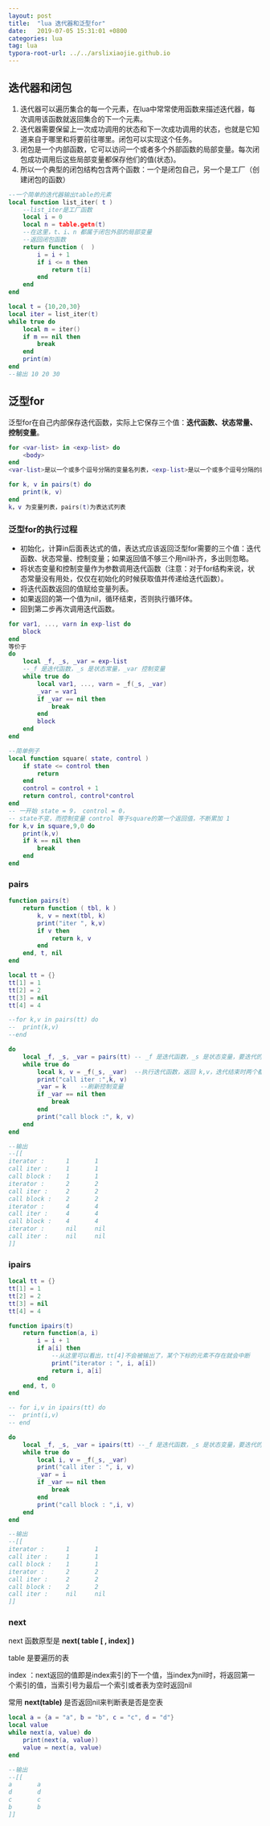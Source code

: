 ```yaml
---
layout: post
title:  "lua 迭代器和泛型for"
date:   2019-07-05 15:31:01 +0800
categories: lua
tag: lua
typora-root-url: ../../arslixiaojie.github.io
---
```


## 迭代器和闭包

1. 迭代器可以遍历集合的每一个元素，在lua中常常使用函数来描述迭代器，每次调用该函数就返回集合的下一个元素。
2. 迭代器需要保留上一次成功调用的状态和下一次成功调用的状态，也就是它知道来自于哪里和将要前往哪里。闭包可以实现这个任务。
3. 闭包是一个内部函数，它可以访问一个或者多个外部函数的局部变量。每次闭包成功调用后这些局部变量都保存他们的值(状态)。
4. 所以一个典型的闭包结构包含两个函数：一个是闭包自己，另一个是工厂（创建闭包的函数）

```lua
--一个简单的迭代器输出table的元素
local function list_iter( t )
    --list_iter是工厂函数
	local i = 0
	local n = table.getn(t)
    --在这里，t、i、n 都属于闭包外部的局部变量
    --返回闭包函数
	return function (  )
		i = i + 1
		if i <= n then
			return t[i]
		end
	end
end

local t = {10,20,30}
local iter = list_iter(t)
while true do 
	local m = iter()
	if m == nil then
		break
	end
	print(m)
end
--输出 10 20 30
```

## 泛型for

泛型for在自己内部保存迭代函数，实际上它保存三个值：**迭代函数、状态常量、控制变量**。

```lua
for <var-list> in <exp-list> do
    <body>
end
<var-list>是以一个或多个逗号分隔的变量名列表，<exp-list>是以一个或多个逗号分隔的表达式列表，通常情况下exp-list只有一个值：迭代工厂的调用

for k, v in pairs(t) do
    print(k, v)
end
k，v 为变量列表，pairs(t)为表达式列表
```

### 泛型for的执行过程

- 初始化，计算in后面表达式的值，表达式应该返回泛型for需要的三个值：迭代函数、状态常量、控制变量；如果返回值不够三个用nil补齐，多出则忽略。
- 将状态变量和控制变量作为参数调用迭代函数（注意：对于for结构来说，状态常量没有用处，仅仅在初始化的时候获取值并传递给迭代函数）。
- 将迭代函数返回的值赋给变量列表。
- 如果返回的第一个值为nil，循环结束，否则执行循环体。
- 回到第二步再次调用迭代函数。

```lua
for var1, ..., varn in exp-list do
    block
end
等价于
do
    local _f, _s, _var = exp-list
    --_f 是迭代函数，_s 是状态常量，_var 控制变量
    while true do
        local var1, ..., varn = _f(_s, _var)
        _var = var1
        if _var == nil then
            break
        end
        block
    end
end

--简单例子
local function square( state, control )
	if state <= control then
		return
	end
	control = control + 1
	return control, control*control
end
-- 一开始 state = 9， control = 0，
-- state不变，而控制变量 control 等于square的第一个返回值，不断累加 1
for k,v in square,9,0 do
	print(k,v)
	if k == nil then
		break
	end
end
```



### pairs

```lua
function pairs(t)
    return function ( tbl, k )
    	k, v = next(tbl, k)
    	print("iter ", k,v)
    	if v then
    		return k, v
    	end
    end, t, nil
end

local tt = {}
tt[1] = 1
tt[2] = 2
tt[3] = nil
tt[4] = 4

--for k,v in pairs(tt) do
--	print(k,v)
--end

do
	local _f, _s, _var = pairs(tt) -- _f 是迭代函数，_s 是状态变量，要迭代的对象，即传入的tt，_var 是控制变量
	while true do
		local k, v = _f(_s, _var)  --执行迭代函数，返回 k,v，迭代结束时两个都是nil
		print("call iter :",k, v)
		_var = k	--刷新控制变量
		if _var == nil then
			break
		end
		print("call block :", k, v)
	end
end

--输出
--[[
iterator :      1       1
call iter :     1       1
call block :    1       1
iterator :      2       2
call iter :     2       2
call block :    2       2
iterator :      4       4
call iter :     4       4
call block :    4       4
iterator :      nil     nil
call iter :     nil     nil
]]
```



### ipairs

```lua
local tt = {}
tt[1] = 1
tt[2] = 2
tt[3] = nil
tt[4] = 4

function ipairs(t)
    return function(a, i)
        i = i + 1
        if a[i] then
            --从这里可以看出，tt[4]不会被输出了，某个下标的元素不存在就会中断
        	print("iterator : ", i, a[i])
            return i, a[i]
        end
    end, t, 0
end

-- for i,v in ipairs(tt) do
-- 	print(i,v)
-- end

do
	local _f, _s, _var = ipairs(tt)	--_f 是迭代函数，_s 是状态变量，要迭代的对象，即传入的tt，_var 是控制变量
	while true do
		local i, v = _f(_s, _var)
		print("call iter : ", i, v)
		_var = i
		if _var == nil then
			break
		end
		print("call block : ",i, v)
	end
end

--输出
--[[
iterator :      1       1
call iter :     1       1
call block :    1       1
iterator :      2       2
call iter :     2       2
call block :    2       2
call iter :     nil     nil
]]
```



### next

next 函数原型是 **next( table [ , index] )**

table 是要遍历的表

index ：next返回的值即是index索引的下一个值，当index为nil时，将返回第一个索引的值，当索引号为最后一个索引或者表为空时返回nil

常用 **next(table)** 是否返回nil来判断表是否是空表

```lua
local a = {a = "a", b = "b", c = "c", d = "d"}
local value
while next(a, value) do
    print(next(a, value))
    value = next(a, value)
end

--输出
--[[
a       a
d       d
c       c
b       b
]]
```

